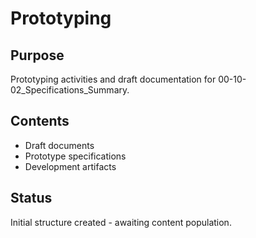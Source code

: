 # Prototyping

## Purpose
Prototyping activities and draft documentation for 00-10-02_Specifications_Summary.

## Contents
- Draft documents
- Prototype specifications
- Development artifacts

## Status
Initial structure created - awaiting content population.
